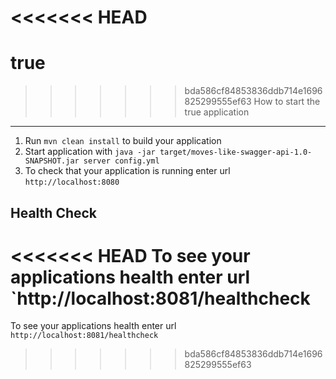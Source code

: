 <<<<<<< HEAD
=======
# true

>>>>>>> bda586cf84853836ddb714e1696825299555ef63
How to start the true application
---

1. Run `mvn clean install` to build your application
1. Start application with `java -jar target/moves-like-swagger-api-1.0-SNAPSHOT.jar server config.yml`
1. To check that your application is running enter url `http://localhost:8080`

Health Check
---

<<<<<<< HEAD
To see your applications health enter url `http://localhost:8081/healthcheck
=======
To see your applications health enter url `http://localhost:8081/healthcheck`
>>>>>>> bda586cf84853836ddb714e1696825299555ef63
